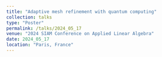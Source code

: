 ```yaml
---
title: "Adaptive mesh refinement with quantum computing"
collection: talks
type: "Poster"
permalink: /talks/2024_05_17
venue: "2024 SIAM Conference on Applied Linear Algebra"
date: 2024_05_17
location: "Paris, France"
---
```

